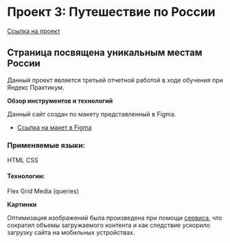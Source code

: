 # Проект 3: Путешествие по России
[Ссылка на проект](https://merccrew.github.io/russian-travel/)

## Страница посвящена уникальным местам России

Данный проект является третьей отчетной работой в ходе обучения при Яндекс Практикум.

**Обзор инструментов и технологий**

Данный сайт создан по макету представленный в Figma.
* [Ссылка на макет в Figma](https://www.figma.com/file/OyRWEjU6wBwRe1hapzQoLx/Sprint-3%3A-Russia-%2F-desktop-%2B-mobile?node-id=28503%3A0)

### Применяемые языки:
HTML
CSS

#### Технологии:
Flex
Grid 
Media (queries)

**Картинки**

Оптимизация изображений была произведена при помощи [сервиса](https://tinypng.com/), что сократил объемы загружаемого контента и как следствие ускорило загрузку сайта на мобильных устройствах.

